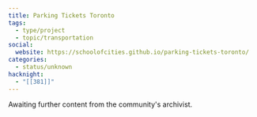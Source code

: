 ```yaml
---
title: Parking Tickets Toronto
tags:
  - type/project
  - topic/transportation
social:
  website: https://schoolofcities.github.io/parking-tickets-toronto/
categories:
  - status/unknown
hacknight:
  - "[[381]]"
---
```

Awaiting further content from the community's archivist.